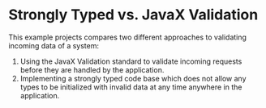 # Strongly Typed vs. JavaX Validation

This example projects compares two different approaches to validating incoming
data of a system:

1. Using the JavaX Validation standard to validate incoming requests before
they are handled by the application.
2. Implementing a strongly typed code base which does not allow any types to
be initialized with invalid data at any time anywhere in the application.
